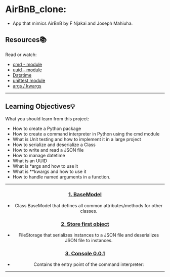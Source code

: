 # AirBnB_clone: 

* App that mimics AirBnB by F Njakai and Joseph Mahiuha.

## Resources:books:
Read or watch:
* [cmd - module](https://docs.python.org/3.4/library/cmd.html)
* [uuid - module](https://docs.python.org/3.4/library/uuid.html)
* [Datatime](https://docs.python.org/3.4/library/datetime.html)
* [unittest module](https://docs.python.org/3.4/library/unittest.html#module-unittest)
* [args / kwargs](https://yasoob.me/2013/08/04/args-and-kwargs-in-python-explained/)

---
<div align="left">

## Learning Objectives:bulb:
What you should learn from this project:

* How to create a Python package
* How to create a command interpreter in Python using the cmd module
* What is Unit testing and how to implement it in a large project
* How to serialize and deserialize a Class
* How to write and read a JSON file
* How to manage datetime
* What is an UUID
* What is *args and how to use it
* What is **kwargs and how to use it
* How to handle named arguments in a function.

---
<div align="center">

### [1. BaseModel](./models.base_model.py)
* Class BaseModel that defines all common attributes/methods for other classes.

### [2. Store first object](./models.file_storage.py)
* FileStorage that serializes instances to a JSON file and deserializes JSON file to instances.

### [3. Console 0.0.1](./console.py)
* Contains the entry point of the command interpreter:
---
<div align="left">
